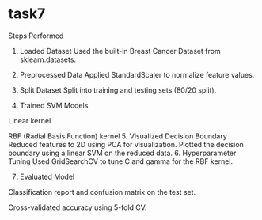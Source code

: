 # task7
Steps Performed

1. Loaded Dataset
Used the built-in Breast Cancer Dataset from sklearn.datasets.


2. Preprocessed Data
Applied StandardScaler to normalize feature values.


3. Split Dataset
Split into training and testing sets (80/20 split).


4. Trained SVM Models

Linear kernel

RBF (Radial Basis Function) kernel
5. Visualized Decision Boundary
Reduced features to 2D using PCA for visualization.
Plotted the decision boundary using a linear SVM on the reduced data.
6. Hyperparameter Tuning
Used GridSearchCV to tune C and gamma for the RBF kernel.


7. Evaluated Model

Classification report and confusion matrix on the test set.

Cross-validated accuracy using 5-fold CV.
